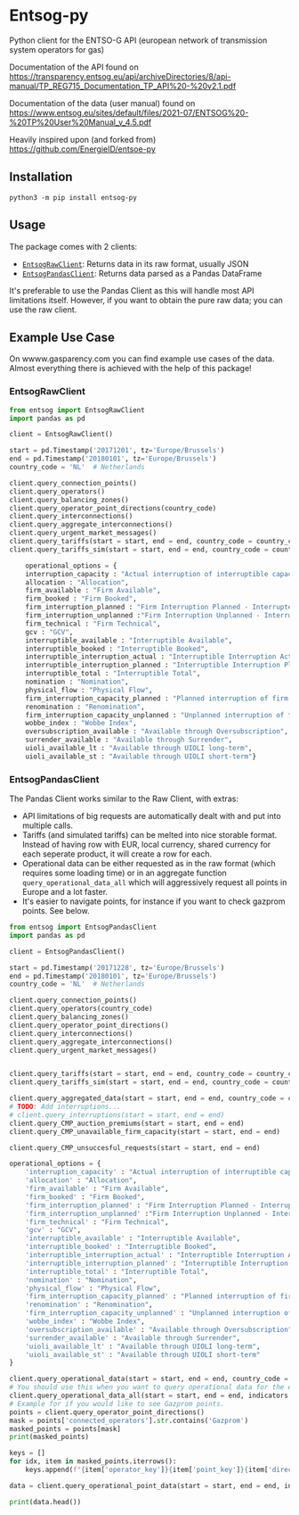 # Entsog-py
Python client for the ENTSO-G API (european network of transmission system operators for gas)

Documentation of the API found on https://transparency.entsog.eu/api/archiveDirectories/8/api-manual/TP_REG715_Documentation_TP_API%20-%20v2.1.pdf

Documentation of the data (user manual) found on https://www.entsog.eu/sites/default/files/2021-07/ENTSOG%20-%20TP%20User%20Manual_v_4.5.pdf

Heavily inspired upon (and forked from) https://github.com/EnergieID/entsoe-py 

## Installation
```
python3 -m pip install entsog-py
```

## Usage
The package comes with 2 clients:
- [`EntsogRawClient`](#EntsogRawClient): Returns data in its raw format, usually JSON
- [`EntsogPandasClient`](#EntsogPandasClient): Returns data parsed as a Pandas DataFrame

It's preferable to use the Pandas Client as this will handle most API limitations itself. However, if you want to obtain the pure raw data; you can use the raw client.

## Example Use Case
On wwww.gasparency.com you can find example use cases of the data. Almost everything there is achieved with the help of this package!

### <a name="EntsogRawClient"></a>EntsogRawClient
```python
from entsog import EntsogRawClient
import pandas as pd

client = EntsogRawClient()

start = pd.Timestamp('20171201', tz='Europe/Brussels')
end = pd.Timestamp('20180101', tz='Europe/Brussels')
country_code = 'NL'  # Netherlands

client.query_connection_points()
client.query_operators()
client.query_balancing_zones()
client.query_operator_point_directions(country_code)
client.query_interconnections()
client.query_aggregate_interconnections()
client.query_urgent_market_messages()
client.query_tariffs(start = start, end = end, country_code = country_code)
client.query_tariffs_sim(start = start, end = end, country_code = country_code)

    operational_options = {   
    interruption_capacity : "Actual interruption of interruptible capacity",
    allocation : "Allocation",
    firm_available : "Firm Available",
    firm_booked : "Firm Booked",
    firm_interruption_planned : "Firm Interruption Planned - Interrupted",
    firm_interruption_unplanned :"Firm Interruption Unplanned - Interrupted",
    firm_technical : "Firm Technical",
    gcv : "GCV",
    interruptible_available : "Interruptible Available",
    interruptible_booked : "Interruptible Booked",
    interruptible_interruption_actual : "Interruptible Interruption Actual – Interrupted",
    interruptible_interruption_planned : "Interruptible Interruption Planned - Interrupted",
    interruptible_total : "Interruptible Total",
    nomination : "Nomination",
    physical_flow : "Physical Flow",
    firm_interruption_capacity_planned : "Planned interruption of firm capacity",
    renomination : "Renomination",
    firm_interruption_capacity_unplanned : "Unplanned interruption of firm capacity",
    wobbe_index : "Wobbe Index",
    oversubscription_available : "Available through Oversubscription",
    surrender_available : "Available through Surrender",
    uioli_available_lt : "Available through UIOLI long-term",
    uioli_available_st : "Available through UIOLI short-term"}

```

### <a name="EntsogPandasClient"></a>EntsogPandasClient
The Pandas Client works similar to the Raw Client, with extras:
- API limitations of big requests are automatically dealt with and put into multiple calls.
- Tariffs (and simulated tariffs) can be melted into nice storable format. Instead of having row with EUR, local currency, shared currency for each seperate product, it will create a row for each.
- Operational data can be either requested as in the raw format (which requires some loading time) or in an aggregate function `query_operational_data_all` which will aggressively request all points in Europe and a lot faster.
- It's easier to navigate points, for instance if you want to check gazprom points. See below.

```python
from entsog import EntsogPandasClient
import pandas as pd

client = EntsogPandasClient()

start = pd.Timestamp('20171228', tz='Europe/Brussels')
end = pd.Timestamp('20180101', tz='Europe/Brussels')
country_code = 'NL'  # Netherlands

client.query_connection_points()
client.query_operators(country_code)
client.query_balancing_zones()
client.query_operator_point_directions()
client.query_interconnections()
client.query_aggregate_interconnections()
client.query_urgent_market_messages()


client.query_tariffs(start = start, end = end, country_code = country_code, melt = True, verbose = True)
client.query_tariffs_sim(start = start, end = end, country_code = country_code, verbose = True)

client.query_aggregated_data(start = start, end = end, country_code = country_code)
# TODO: Add interruptions...
# client.query_interruptions(start = start, end = end)
client.query_CMP_auction_premiums(start = start, end = end)
client.query_CMP_unavailable_firm_capacity(start = start, end = end)

client.query_CMP_unsuccesful_requests(start = start, end = end)

operational_options = {   
    'interruption_capacity' : "Actual interruption of interruptible capacity",
    'allocation' : "Allocation",
    'firm_available' : "Firm Available",
    'firm_booked' : "Firm Booked",
    'firm_interruption_planned' : "Firm Interruption Planned - Interrupted",
    'firm_interruption_unplanned' :"Firm Interruption Unplanned - Interrupted",
    'firm_technical' : "Firm Technical",
    'gcv' : "GCV",
    'interruptible_available' : "Interruptible Available",
    'interruptible_booked' : "Interruptible Booked",
    'interruptible_interruption_actual' : "Interruptible Interruption Actual – Interrupted",
    'interruptible_interruption_planned' : "Interruptible Interruption Planned - Interrupted",
    'interruptible_total' : "Interruptible Total",
    'nomination' : "Nomination",
    'physical_flow' : "Physical Flow",
    'firm_interruption_capacity_planned' : "Planned interruption of firm capacity",
    'renomination' : "Renomination",
    'firm_interruption_capacity_unplanned' : "Unplanned interruption of firm capacity",
    'wobbe_index' : "Wobbe Index",
    'oversubscription_available' : "Available through Oversubscription",
    'surrender_available' : "Available through Surrender",
    'uioli_available_lt' : "Available through UIOLI long-term",
    'uioli_available_st' : "Available through UIOLI short-term"
}

client.query_operational_data(start = start, end = end, country_code = country_code, indicators = ['renomination', 'physical_flow'])
# You should use this when you want to query operational data for the entirety of continental europe.
client.query_operational_data_all(start = start, end = end, indicators = ['renomination', 'physical_flow'])
# Example for if you would like to see Gazprom points.
points = client.query_operator_point_directions()
mask = points['connected_operators'].str.contains('Gazprom')
masked_points = points[mask]
print(masked_points)

keys = []
for idx, item in masked_points.iterrows():
    keys.append(f"{item['operator_key']}{item['point_key']}{item['direction_key']}")

data = client.query_operational_point_data(start = start, end = end, indicators = ['physical_flow'], point_directions = keys, verbose = False)

print(data.head())


```
